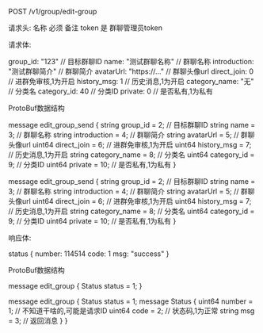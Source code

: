 POST /v1/group/edit-group

请求头:
名称	必须	备注
token	是	群聊管理员token

请求体:

group_id: "123" // 目标群聊ID
name: "测试群聊名称" // 群聊名称
introduction: "测试群聊简介" // 群聊简介
avatarUrl: "https://..." // 群聊头像url
direct_join: 0 // 进群免审核,1为开启
history_msg: 1 // 历史消息,1为开启
category_name: "无" // 分类名
category_id: 40 // 分类ID
private: 0 // 是否私有,1为私有

ProtoBuf数据结构

message edit_group_send {
  string group_id = 2; // 目标群聊ID
  string name = 3; // 群聊名称
  string introduction = 4; // 群聊简介
  string avatarUrl = 5; // 群聊头像url
  uint64 direct_join = 6; // 进群免审核,1为开启
  uint64 history_msg = 7; // 历史消息,1为开启
  string category_name = 8; // 分类名
  uint64 category_id = 9; // 分类ID
  uint64 private = 10; // 是否私有,1为私有
}

message edit_group_send {
  string group_id = 2; // 目标群聊ID
  string name = 3; // 群聊名称
  string introduction = 4; // 群聊简介
  string avatarUrl = 5; // 群聊头像url
  uint64 direct_join = 6; // 进群免审核,1为开启
  uint64 history_msg = 7; // 历史消息,1为开启
  string category_name = 8; // 分类名
  uint64 category_id = 9; // 分类ID
  uint64 private = 10; // 是否私有,1为私有
}

响应体:

status {
  number: 114514
  code: 1
  msg: "success"
}

ProtoBuf数据结构

message edit_group {
    Status status = 1;
}

message edit_group {
    Status status = 1;
    message Status {
        uint64 number = 1; // 不知道干啥的,可能是请求ID
        uint64 code = 2; // 状态码,1为正常
        string msg = 3; // 返回消息
    }
}